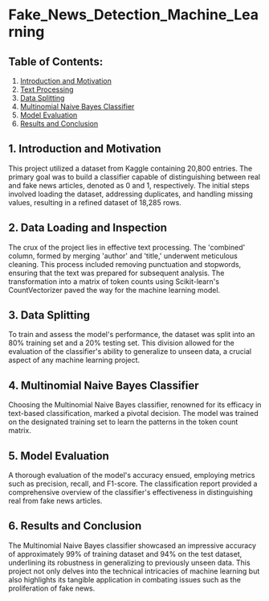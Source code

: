 # Fake_News_Detection_Machine_Learning


## Table of Contents:
1. [Introduction and Motivation](#data)
2. [Text Processing](#cau2)
3. [Data Splitting](#cau3)
4. [Multinomial Naive Bayes Classifier](#cau4)
5. [Model Evaluation](#cau5)
6. [Results and Conclusion](#cau6)

<div id='data'/>
  
## 1. Introduction and Motivation
This project utilized a dataset from Kaggle containing 20,800 entries. The primary goal was to build a classifier capable of distinguishing between real and fake news articles, denoted as 0 and 1, respectively. The initial steps involved loading the dataset, addressing duplicates, and handling missing values, resulting in a refined dataset of 18,285 rows.
  
## 2. Data Loading and Inspection
The crux of the project lies in effective text processing. The 'combined' column, formed by merging 'author' and 'title,' underwent meticulous cleaning. This process included removing punctuation and stopwords, ensuring that the text was prepared for subsequent analysis. The transformation into a matrix of token counts using Scikit-learn's CountVectorizer paved the way for the machine learning model.

## 3. Data Splitting
To train and assess the model's performance, the dataset was split into an 80% training set and a 20% testing set. This division allowed for the evaluation of the classifier's ability to generalize to unseen data, a crucial aspect of any machine learning project.

<div id='cau4'/>
  
## 4. Multinomial Naive Bayes Classifier
Choosing the Multinomial Naive Bayes classifier, renowned for its efficacy in text-based classification, marked a pivotal decision. The model was trained on the designated training set to learn the patterns in the token count matrix.
## 5. Model Evaluation
A thorough evaluation of the model's accuracy ensued, employing metrics such as precision, recall, and F1-score. The classification report provided a comprehensive overview of the classifier's effectiveness in distinguishing real from fake news articles.
## 6. Results and Conclusion
The Multinomial Naive Bayes classifier showcased an impressive accuracy of approximately 99% of training dataset and 94% on the test dataset, underlining its robustness in generalizing to previously unseen data. This project not only delves into the technical intricacies of machine learning but also highlights its tangible application in combating issues such as the proliferation of fake news.
